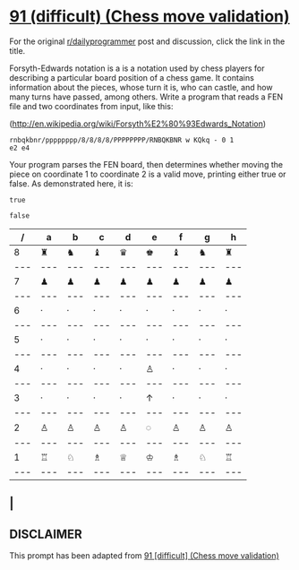 # [91 (difficult) (Chess move validation)](https://www.reddit.com/r/dailyprogrammer/comments/yqyrs/8242012_challenge_91_difficult_chess_move/)

For the original [r/dailyprogrammer](https://www.reddit.com/r/dailyprogrammer/) post and discussion, click the link in the title.

Forsyth-Edwards notation is a is a notation used by chess players for describing a particular board position of a chess game. It contains information about the pieces, whose turn it is, who can castle, and how many turns have passed, among others. Write a program that reads a FEN file and two coordinates from input, like this:

(http://en.wikipedia.org/wiki/Forsyth%E2%80%93Edwards_Notation)

```
rnbqkbnr/pppppppp/8/8/8/8/PPPPPPPP/RNBQKBNR w KQkq - 0 1
e2 e4
```
Your program parses the FEN board, then determines whether moving the piece on coordinate 1 to coordinate 2 is a valid move, printing either true or false. As demonstrated here, it is:


```
true
```

```
false
```

|/|a|b|c|d|e|f|g|h|
| --- | --- | --- | --- | --- | --- | --- | --- | --- |
|8|♜|♞|♝|♛|♚|♝|♞|♜|
| --- | --- | --- | --- | --- | --- | --- | --- | --- |
|7|♟|♟|♟|♟|♟|♟|♟|♟|
| --- | --- | --- | --- | --- | --- | --- | --- | --- |
|6|·|·|·|·|·|·|·|·|
| --- | --- | --- | --- | --- | --- | --- | --- | --- |
|5|·|·|·|·|·|·|·|·|
| --- | --- | --- | --- | --- | --- | --- | --- | --- |
|4|·|·|·|·|♙|·|·|·|
| --- | --- | --- | --- | --- | --- | --- | --- | --- |
|3|·|·|·|·|↑|·|·|·|
| --- | --- | --- | --- | --- | --- | --- | --- | --- |
|2|♙|♙|♙|♙|◌|♙|♙|♙|
| --- | --- | --- | --- | --- | --- | --- | --- | --- |
|1|♖|♘|♗|♕|♔|♗|♘|♖|
| --- | --- | --- | --- | --- | --- | --- | --- | --- |
|
----
## **DISCLAIMER**
This prompt has been adapted from [91 [difficult] (Chess move validation)](https://www.reddit.com/r/dailyprogrammer/comments/yqyrs/8242012_challenge_91_difficult_chess_move/
)
